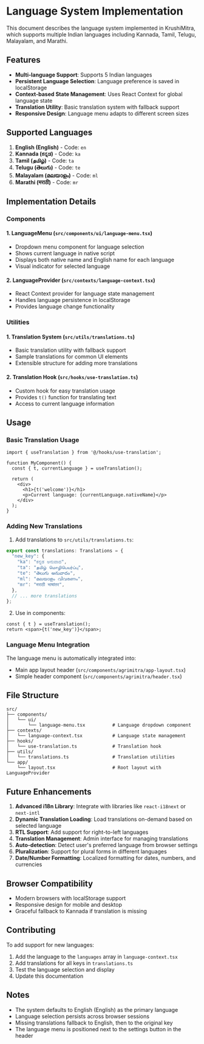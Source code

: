 # Language System Implementation

This document describes the language system implemented in KrushiMitra, which supports multiple Indian languages including Kannada, Tamil, Telugu, Malayalam, and Marathi.

## Features

- **Multi-language Support**: Supports 5 Indian languages
- **Persistent Language Selection**: Language preference is saved in localStorage
- **Context-based State Management**: Uses React Context for global language state
- **Translation Utility**: Basic translation system with fallback support
- **Responsive Design**: Language menu adapts to different screen sizes

## Supported Languages

1. **English (English)** - Code: `en`
2. **Kannada (ಕನ್ನಡ)** - Code: `ka`
3. **Tamil (தமிழ்)** - Code: `ta`
4. **Telugu (తెలుగు)** - Code: `te`
5. **Malayalam (മലയാളം)** - Code: `ml`
6. **Marathi (मराठी)** - Code: `mr`

## Implementation Details

### Components

#### 1. LanguageMenu (`src/components/ui/language-menu.tsx`)
- Dropdown menu component for language selection
- Shows current language in native script
- Displays both native name and English name for each language
- Visual indicator for selected language

#### 2. LanguageProvider (`src/contexts/language-context.tsx`)
- React Context provider for language state management
- Handles language persistence in localStorage
- Provides language change functionality

### Utilities

#### 1. Translation System (`src/utils/translations.ts`)
- Basic translation utility with fallback support
- Sample translations for common UI elements
- Extensible structure for adding more translations

#### 2. Translation Hook (`src/hooks/use-translation.ts`)
- Custom hook for easy translation usage
- Provides `t()` function for translating text
- Access to current language information

## Usage

### Basic Translation Usage

```tsx
import { useTranslation } from '@/hooks/use-translation';

function MyComponent() {
  const { t, currentLanguage } = useTranslation();
  
  return (
    <div>
      <h1>{t('welcome')}</h1>
      <p>Current language: {currentLanguage.nativeName}</p>
    </div>
  );
}
```

### Adding New Translations

1. Add translations to `src/utils/translations.ts`:

```typescript
export const translations: Translations = {
  "new_key": {
    "ka": "ಕನ್ನಡ ಅನುವಾದ",
    "ta": "தமிழ் மொழிபெயர்ப்பு",
    "te": "తెలుగు అనువాదం",
    "ml": "മലയാളം വിവരണം",
    "mr": "मराठी भाषांतर",
  },
  // ... more translations
};
```

2. Use in components:

```tsx
const { t } = useTranslation();
return <span>{t('new_key')}</span>;
```

### Language Menu Integration

The language menu is automatically integrated into:
- Main app layout header (`src/components/agrimitra/app-layout.tsx`)
- Simple header component (`src/components/agrimitra/header.tsx`)

## File Structure

```
src/
├── components/
│   └── ui/
│       └── language-menu.tsx          # Language dropdown component
├── contexts/
│   └── language-context.tsx           # Language state management
├── hooks/
│   └── use-translation.ts             # Translation hook
├── utils/
│   └── translations.ts                # Translation utilities
└── app/
    └── layout.tsx                     # Root layout with LanguageProvider
```

## Future Enhancements

1. **Advanced i18n Library**: Integrate with libraries like `react-i18next` or `next-intl`
2. **Dynamic Translation Loading**: Load translations on-demand based on selected language
3. **RTL Support**: Add support for right-to-left languages
4. **Translation Management**: Admin interface for managing translations
5. **Auto-detection**: Detect user's preferred language from browser settings
6. **Pluralization**: Support for plural forms in different languages
7. **Date/Number Formatting**: Localized formatting for dates, numbers, and currencies

## Browser Compatibility

- Modern browsers with localStorage support
- Responsive design for mobile and desktop
- Graceful fallback to Kannada if translation is missing

## Contributing

To add support for new languages:

1. Add the language to the `languages` array in `language-context.tsx`
2. Add translations for all keys in `translations.ts`
3. Test the language selection and display
4. Update this documentation

## Notes

- The system defaults to English (English) as the primary language
- Language selection persists across browser sessions
- Missing translations fallback to English, then to the original key
- The language menu is positioned next to the settings button in the header 